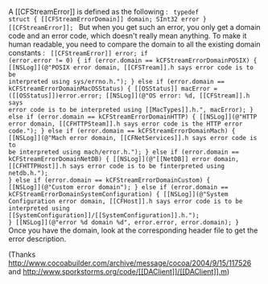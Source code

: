 A [[CFStreamError]] is defined as the following :
<code>
typedef struct {
	[[CFStreamErrorDomain]] domain;
	SInt32 error
} [[CFStreamError]];
</code>
But when you get such an error, you only get a domain code and an error code, which doesn't really mean anything. To make it human readable, you need to compare the domain to all the existing domain constants :
<code>
[[CFStreamError]] error;
if (error.error != 0) {
	if (error.domain == kCFStreamErrorDomainPOSIX) {
		[[NSLog]](@"POSIX error domain, [[CFSTream]].h says error code is to be interpreted using sys/errno.h.");
	} else if (error.domain == kCFStreamErrorDomainMacOSStatus) {
		[[OSStatus]] macError = ([[OSStatus]])error.error;
		[[NSLog]](@"OS error: %d, [[CFStream]].h says error code is to be interpreted using [[MacTypes]].h.", macError);
	} else if (error.domain == kCFStreamErrorDomainHTTP) {
		[[NSLog]](@"HTTP error domain, [[CFHTTPSteam]].h says error code is the HTTP error code.");
	} else if (error.domain == kCFStreamErrorDomainMach) {
		[[NSLog]](@"Mach error domain, [[CFNetServices]].h says error code is to be interpreted using mach/error.h.");
	} else if (error.domain == kCFStreamErrorDomainNetDB) {
		[[NSLog]](@"[[NetDB]] error domain, [[CFHTTPHost]].h says error code is to be finterpreted using netdb.h.");
	} else if (error.domain == kCFStreamErrorDomainCustom) {
		[[NSLog]](@"Custom error domain");
	} else if (error.domain == kCFStreamErrorDomainSystemConfiguration) {
		[[NSLog]](@"System Configuration error domain, [[CFHost]].h says error code is to be interpreted using [[SystemConfiguration]]/[[SystemConfiguration]].h.");
	}
	[[NSLog]](@"error %d domain %d", error.error, error.domain);
}
</code>
Once you have the domain, look at the corresponding header file to get the error description.

(Thanks http://www.cocoabuilder.com/archive/message/cocoa/2004/9/15/117526 and http://www.sporkstorms.org/code/[[DAClient]]/[[DAClient]].m)